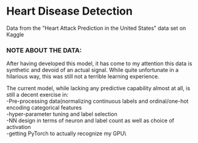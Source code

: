 # Heart Disease Detection
 
Data from the "Heart Attack Prediction in the United States" data set on Kaggle

### NOTE ABOUT THE DATA: 
After having developed this model, it has come to my attention this data is synthetic and devoid of an actual signal. 
While quite unfortunate in a hilarious way, this was still not a terrible learning experience.

The current model, while lacking any predictive capability almost at all, is still a decent exercise in:\
-Pre-processing data(normalizing continuous labels and ordinal/one-hot encoding categorical features\
-hyper-parameter tuning and label selection\
-NN design in terms of neuron and label count as well as choice of activation\
-getting PyTorch to actually recognize my GPU\
